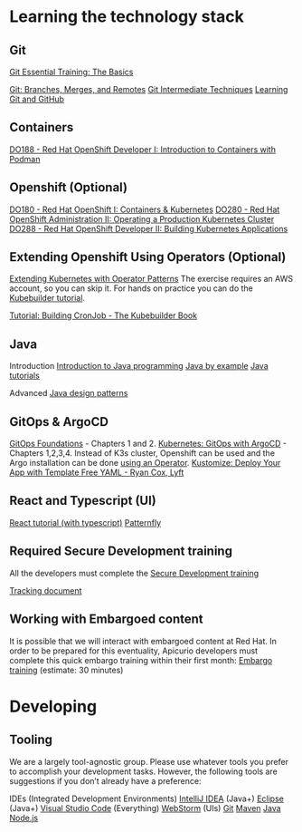 # Learning the technology stack

## Git
[Git Essential Training: The Basics](https://www.linkedin.com/learning/git-essential-training-the-basics/use-git-version-control-software-to-manage-project-code?autoplay=true&resume=false&u=2056732)

[Git: Branches, Merges, and Remotes](https://www.linkedin.com/learning/git-branches-merges-and-remotes/unlock-powerful-code-management-and-collaboration-tools-in-git?autoplay=true&u=2056732)
[Git Intermediate Techniques](https://www.linkedin.com/learning/git-intermediate-techniques-16077011/get-more-from-git?autoplay=true&u=2056732)
[Learning Git and GitHub](https://www.linkedin.com/learning/learning-git-and-github-14213624/travel-the-multiverse-with-git-and-github?autoplay=true&u=2056732)

## Containers
[DO188 - Red Hat OpenShift Developer I: Introduction to Containers with Podman](https://role.rhu.redhat.com/rol-rhu/app/courses/do188-4.10/pages/pr01)

## Openshift (Optional)
[DO180 - Red Hat OpenShift I: Containers & Kubernetes](https://role.rhu.redhat.com/rol-rhu/app/courses/do180-4.10/pages/pr01)
[DO280 - Red Hat OpenShift Administration II: Operating a Production Kubernetes Cluster](https://role.rhu.redhat.com/rol-rhu/app/courses/do280-4.10/pages/pr01)
[DO288 - Red Hat OpenShift Developer II: Building Kubernetes Applications](https://role.rhu.redhat.com/rol-rhu/app/courses/do288-4.10/pages/pr01)

## Extending Openshift Using Operators (Optional)
[Extending Kubernetes with Operator Patterns](https://www.linkedin.com/learning/extending-kubernetes-with-operator-patterns/repeatable-operations-with-kubernetes?autoplay=true&resume=false&u=2056732)
The exercise requires an AWS account, so you can skip it. For hands on practice you can do the [Kubebuilder tutorial](https://book.kubebuilder.io/cronjob-tutorial/cronjob-tutorial.html).

[Tutorial: Building CronJob - The Kubebuilder Book](https://book.kubebuilder.io/cronjob-tutorial/cronjob-tutorial.html)

## Java
Introduction
[Introduction to Java programming](https://www.vogella.com/tutorials/JavaIntroduction/article.html)
[Java by example](https://www.programiz.com/java-programming/examples)
[Java tutorials](https://docs.oracle.com/javase/tutorial/)

Advanced
[Java design patterns](https://refactoring.guru/design-patterns/java)

## GitOps & ArgoCD
[GitOps Foundations](https://www.linkedin.com/learning/gitops-foundations/an-enhanced-approach-to-devops?autoplay=true&resume=false&u=2056732) - Chapters 1 and 2.
[Kubernetes: GitOps with ArgoCD](https://www.linkedin.com/learning/kubernetes-gitops-with-argocd/continuous-delivery-of-infrastructure-with-argo-cd?autoplay=true&resume=false&u=2056732) - Chapters 1,2,3,4. Instead of K3s cluster, Openshift can be used and the Argo installation can be done [using an Operator](https://docs.openshift.com/container-platform/4.11/cicd/gitops/installing-openshift-gitops.html).
[Kustomize: Deploy Your App with Template Free YAML - Ryan Cox, Lyft](https://www.youtube.com/watch?v=ahMIBxufNR0)

## React and Typescript (UI)
[React tutorial (with typescript)](https://handsonreact.com/docs/labs/react-tutorial-typescript)
[Patternfly](https://www.patternfly.org/v4/)

## Required Secure Development training
All the developers must complete the [Secure Development training](https://docs.engineering.redhat.com/display/PRODSEC/Secure+Development+training#SecureDevelopmenttraining-Development)

[Tracking document](https://docs.google.com/spreadsheets/d/1uijeqEnTrwMzyeoz-U0f0jyhJOPzUR39hPtTGNDSfzo/edit#gid=1910046556)

## Working with Embargoed content
It is possible that we will interact with embargoed content at Red Hat. In order to be prepared for this eventuality, Apicurio developers must complete this quick embargo training within their first month:
[Embargo training](https://start.learning.redhat.com/totara/1239) (estimate: 30 minutes) 

# Developing

## Tooling
We are a largely tool-agnostic group.  Please use whatever tools you prefer to accomplish your development tasks.  However, the following tools are suggestions if you don’t already have a preference:

IDEs (Integrated Development Environments)
    [IntelliJ IDEA](https://www.jetbrains.com/idea/) (Java+)
    [Eclipse](https://www.eclipse.org/downloads/) (Java+)
    [Visual Studio Code](https://code.visualstudio.com/) (Everything)
    [WebStorm](https://www.jetbrains.com/webstorm/) (UIs)
[Git](https://git-scm.com/book/en/v2/Getting-Started-Installing-Git)
[Maven](https://maven.apache.org/download.cgi)
[Java](https://openjdk.org/install/)
[Node.js](https://nodejs.org/en/download)